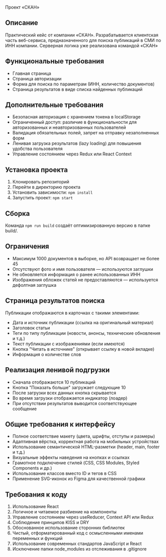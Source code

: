 Проект «СКАН»

## Описание
Практический кейс от компании «СКАН». Разрабатывается клиентская часть веб-сервиса, предназначенного для поиска публикаций в СМИ по ИНН компании. Серверная логика уже реализована командой «СКАН»

## Функциональные требования
- Главная страница
- Страница авторизации
- Форма для поиска по параметрам (ИНН, количество документов)
- Страница результатов в виде списка найденных публикаций

## Дополнительные требования
- Безопасная авторизация с хранением токена в localStorage
- Ограниченный доступ: различие в функциональности для авторизованных и неавторизованных пользователей
- Валидация обязательных полей, запрет на отправку незаполненных форм
- Ленивая загрузка результатов (lazy loading) для повышения удобства пользователя
- Управление состоянием через Redux или React Context

## Установка проекта
1. Клонировать репозиторий
2. Перейти в директорию проекта
3. Установить зависимости: `npm install`
4. Запустить проект: `npm start`

## Сборка
Команда `npm run build` создаёт оптимизированную версию в папке build/.

## Ограничения
- Максимум 1000 документов в выборке, но API возвращает не более 45
- Отсутствуют фото и имя пользователя — используются заглушки
- Не обновляется информация о ранее использованных ИНН
- Изображения обложек статей не предоставляются — используется дефолтная заглушка

## Страница результатов поиска
Публикации отображаются в карточках с такими элементами:
- Дата и источник публикации (ссылка на оригинальный материал)
- Заголовок статьи
- Теги по типу публикации (новости, анонсы, технические обновления и т.д.)
- Текст публикации с изображениями (если имеются)
- Кнопка "Читать в источнике" (открывает ссылку в новой вкладке)
- Информация о количестве слов

## Реализация ленивой подгрузки
- Сначала отображаются 10 публикаций
- Кнопка "Показать больше" загружает следующие 10
- После загрузки всех данных кнопка скрывается
- Во время загрузки отображается индикатор (лоадер)
- При отсутствии результатов выводится соответствующее сообщение

## Общие требования к интерфейсу
- Полное соответствие макету (цвета, шрифты, отступы и размеры)
- Адаптивная вёрстка, корректная работа на мобильных устройствах
- Использование семантической HTML-разметки (header, main, footer и т.д.)
- Визуальные эффекты наведения на кнопках и ссылках
- Грамотное подключение стилей (CSS, CSS Modules, Styled Components и др.)
- Использование классов вместо ID и тегов в CSS
- Применение SVG-иконок из Figma для качественной графики

## Требования к коду
1. Использование React
2. Логичное и читаемое разбиение на компоненты
3. Управление состоянием через useReducer, Context API или Redux
4. Соблюдение принципов KISS и DRY
5. Обоснованное использование сторонних библиотек
6. Чистый, отформатированный код с осмысленными именами переменных и функций
7. Использование современных стандартов JavaScript и React
8. Исключение папки node_modules из отслеживания в .gitignore
